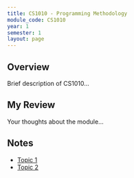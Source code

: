 ```yaml
---
title: CS1010 - Programming Methodology
module_code: CS1010
year: 1
semester: 1
layout: page
---
```


## Overview
Brief description of CS1010...

## My Review
Your thoughts about the module...

## Notes
- [Topic 1](topic1/)
- [Topic 2](topic2/)
